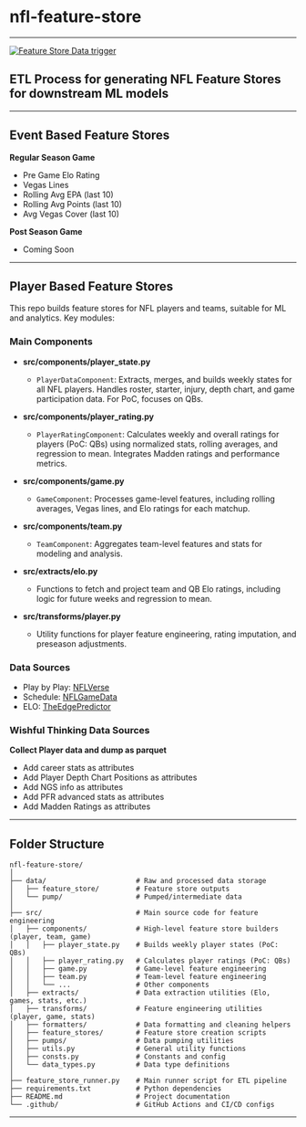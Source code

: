 # nfl-feature-store

****

[![Feature Store Data trigger](https://github.com/theedgepredictor/nfl-feature-store/actions/workflows/feature_store_data_trigger.yaml/badge.svg)](https://github.com/theedgepredictor/nfl-feature-store/actions/workflows/feature_store_data_trigger.yaml)

## ETL Process for generating NFL Feature Stores for downstream ML models

****


## Event Based Feature Stores

**Regular Season Game**
- Pre Game Elo Rating
- Vegas Lines
- Rolling Avg EPA (last 10)
- Rolling Avg Points (last 10)
- Avg Vegas Cover (last 10)

**Post Season Game**
- Coming Soon

****

## Player Based Feature Stores

This repo builds feature stores for NFL players and teams, suitable for ML and analytics. Key modules:

### Main Components

- **src/components/player_state.py**
  - `PlayerDataComponent`: Extracts, merges, and builds weekly states for all NFL players. Handles roster, starter, injury, depth chart, and game participation data. For PoC, focuses on QBs.

- **src/components/player_rating.py**
  - `PlayerRatingComponent`: Calculates weekly and overall ratings for players (PoC: QBs) using normalized stats, rolling averages, and regression to mean. Integrates Madden ratings and performance metrics.

- **src/components/game.py**
  - `GameComponent`: Processes game-level features, including rolling averages, Vegas lines, and Elo ratings for each matchup.

- **src/components/team.py**
  - `TeamComponent`: Aggregates team-level features and stats for modeling and analysis.

- **src/extracts/elo.py**
  - Functions to fetch and project team and QB Elo ratings, including logic for future weeks and regression to mean.

- **src/transforms/player.py**
  - Utility functions for player feature engineering, rating imputation, and preseason adjustments.

### Data Sources
- Play by Play: [NFLVerse](https://github.com/nflverse/nflverse-data)
- Schedule: [NFLGameData](http://www.habitatring.com/schedule.php)
- ELO: [TheEdgePredictor](https://github.com/theedgepredictor/elo-rating)

### Wishful Thinking Data Sources

**Collect Player data and dump as parquet**
- Add career stats as attributes
- Add Player Depth Chart Positions as attributes
- Add NGS info as attributes
- Add PFR advanced stats as attributes
- Add Madden Ratings as attributes

---


## Folder Structure

```
nfl-feature-store/
│
├── data/                      # Raw and processed data storage
│   ├── feature_store/         # Feature store outputs
│   └── pump/                  # Pumped/intermediate data
│
├── src/                       # Main source code for feature engineering
│   ├── components/            # High-level feature store builders (player, team, game)
│   │   ├── player_state.py    # Builds weekly player states (PoC: QBs)
│   │   ├── player_rating.py   # Calculates player ratings (PoC: QBs)
│   │   ├── game.py            # Game-level feature engineering
│   │   ├── team.py            # Team-level feature engineering
│   │   └── ...                # Other components
│   ├── extracts/              # Data extraction utilities (Elo, games, stats, etc.)
│   ├── transforms/            # Feature engineering utilities (player, game, stats)
│   ├── formatters/            # Data formatting and cleaning helpers
│   ├── feature_stores/        # Feature store creation scripts
│   ├── pumps/                 # Data pumping utilities
│   ├── utils.py               # General utility functions
│   ├── consts.py              # Constants and config
│   └── data_types.py          # Data type definitions
│
├── feature_store_runner.py    # Main runner script for ETL pipeline
├── requirements.txt           # Python dependencies
├── README.md                  # Project documentation
└── .github/                   # GitHub Actions and CI/CD configs
```

---



